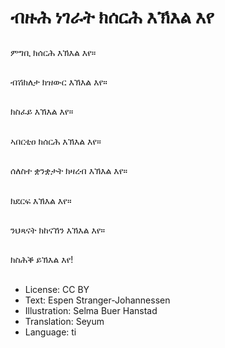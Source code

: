 # ብዙሕ ነገራት ክሰርሕ እኽእል እየ

##
ምግቢ ክሰርሕ እኽእል እየ።

##
ብሽክለታ ክዝውር እኽእል እየ።

##
ክስፈይ እኽእል እየ።

##
ኣበርቲዐ ክሰርሕ እኽእል እየ።

##
ሰለስተ ቋንቋታት ክዛረብ እኽእል እየ።

##
ክደርፍ እኽእል እየ።

##
ንህጻናት ክከናኸን እኽእል እየ።

##
ክስሕቕ ይኽእል እየ!

##
* License: CC BY
* Text: Espen Stranger-Johannessen
* Illustration: Selma Buer Hanstad
* Translation: Seyum
* Language: ti
